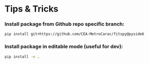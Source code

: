 # Tips & Tricks

### Install package from Github repo specific branch:

```bash
pip install git+https://github.com/CEA-MetroCarac/fitspy@pyside6
```

### Install package in editable mode (useful for dev):

```bash
pip install -e .
```
